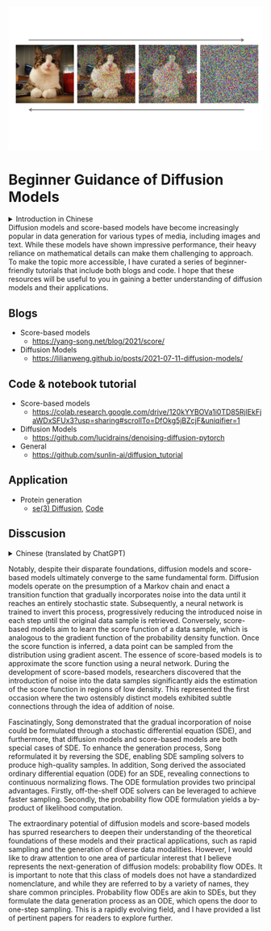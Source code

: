 [![Diffusion Models](asset/cover.png)](https://developer-blogs.nvidia.com/wp-content/uploads/2022/04/Generation-with-Diffusion-Models.png)
# Beginner Guidance of Diffusion Models

<details>
<summary>Introduction in Chinese</summary>
扩散模型和基于分数的模型在生成各种类型的媒体数据，包括图像和文本方面越来越受欢迎。虽然这些模型表现出了惊人的性能，但它们严重依赖于数学细节，可能难以入手。为了使这个主题更易于理解，我精选了一系列适合初学者的教程，包括博客和代码。我希望这些资源能够帮助你更好地理解扩散模型及其应用。

</details>
Diffusion models and score-based models have become increasingly popular in data generation for various types of media, including images and text. While these models have shown impressive performance, their heavy reliance on mathematical details can make them challenging to approach. To make the topic more accessible, I have curated a series of beginner-friendly tutorials that include both blogs and code. I hope that these resources will be useful to you in gaining a better understanding of diffusion models and their applications.

## Blogs

- Score-based models
    - https://yang-song.net/blog/2021/score/
- Diffusion Models
    - https://lilianweng.github.io/posts/2021-07-11-diffusion-models/

## Code & notebook tutorial

- Score-based models
    - https://colab.research.google.com/drive/120kYYBOVa1i0TD85RjlEkFjaWDxSFUx3?usp=sharing#scrollTo=DfOkg5jBZcjF&uniqifier=1
- Diffusion Models
    - https://github.com/lucidrains/denoising-diffusion-pytorch
- General
    - https://github.com/sunlin-ai/diffusion_tutorial
    
## Application
- Protein generation
    - [se(3) Diffusion](https://arxiv.org/pdf/2302.02277.pdf), [Code](https://github.com/jasonkyuyim/se3_diffusion)

## Disscusion

<details>
<summary>Chinese (translated by ChatGPT)</summary>
值得注意的是，尽管扩散模型和基于分数的模型具有不同的基础，但它们最终收敛到相同的基本形式。扩散模型基于马尔可夫链的假设，并执行过渡函数，逐渐将噪声引入数据，直到达到完全随机的状态。随后，训练神经网络以反转此过程，逐步在每个步骤中减少引入的噪声，直到检索到原始数据样本。相反，基于分数的模型旨在学习数据样本的分数函数，这类似于概率密度函数的梯度函数。一旦推断出分数函数，可以使用梯度上升从分布中对数据点进行采样。基于分数的模型的本质是使用神经网络来逼近分数函数。在开发基于分数的模型期间，研究人员发现将噪声引入数据样本可极大地帮助在低密度区域估计分数函数，这是两个表面上不同的模型通过添加噪声展示微妙联系的首次机会。

有趣的是，Song表明，逐渐引入噪声可以通过随机微分方程（SDE）来制定，并且扩散模型和基于分数的模型都是SDE的特殊情况。为了增强生成过程，Song通过反转SDE重构了它，使SDE采样求解器能够生成高质量的样本。此外，Song推导出了SDE的相关常微分方程（ODE），揭示了与连续归一化流的联系。ODE公式提供了两个主要优势。首先，可以利用现成的ODE求解器实现更快的采样。其次，概率流ODE公式产生了可能性计算的副产品。

扩散模型和基于分数的模型的非凡潜力促使研究人员深入了解这些模型的理论基础和实际应用，例如快速采样和生成多样化的数据模态。然而，我想引起特别关注的一个领域是我认为代表扩散模型下一代的概率流ODE。值得注意的是，这类模型没有标准化的术语，虽然它们被称为各种名称，但它们具有共同的原则。概率流ODE类似于SDE，但它将数据生成过程制定为ODE，这打开了一步采样的大门。这是一个快速发展的领域，我为读者提供了一些相关的论文以供进一步学习。

</details>


Notably, despite their disparate foundations, diffusion models and score-based models ultimately converge to the same fundamental form. Diffusion models operate on the presumption of a Markov chain and enact a transition function that gradually incorporates noise into the data until it reaches an entirely stochastic state. Subsequently, a neural network is trained to invert this process, progressively reducing the introduced noise in each step until the original data sample is retrieved. Conversely, score-based models aim to learn the score function of a data sample, which is analogous to the gradient function of the probability density function. Once the score function is inferred, a data point can be sampled from the distribution using gradient ascent. The essence of score-based models is to approximate the score function using a neural network. During the development of score-based models, researchers discovered that the introduction of noise into the data samples significantly aids the estimation of the score function in regions of low density. This represented the first occasion where the two ostensibly distinct models exhibited subtle connections through the idea of addition of noise.

Fascinatingly, Song demonstrated that the gradual incorporation of noise could be formulated through a stochastic differential equation (SDE), and furthermore, that diffusion models and score-based models are both special cases of SDE. To enhance the generation process, Song reformulated it by reversing the SDE, enabling SDE sampling solvers to produce high-quality samples. In addition, Song derived the associated ordinary differential equation (ODE) for an SDE, revealing connections to continuous normalizing flows. The ODE formulation provides two principal advantages. Firstly, off-the-shelf ODE solvers can be leveraged to achieve faster sampling. Secondly, the probability flow ODE formulation yields a by-product of likelihood computation.

The extraordinary potential of diffusion models and score-based models has spurred researchers to deepen their understanding of the theoretical foundations of these models and their practical applications, such as rapid sampling and the generation of diverse data modalities. However, I would like to draw attention to one area of particular interest that I believe represents the next-generation of diffusion models: probability flow ODEs. It is important to note that this class of models does not have a standardized nomenclature, and while they are referred to by a variety of names, they share common principles. Probability flow ODEs are akin to SDEs, but they formulate the data generation process as an ODE, which opens the door to one-step sampling. This is a rapidly evolving field, and I have provided a list of pertinent papers for readers to explore further.


